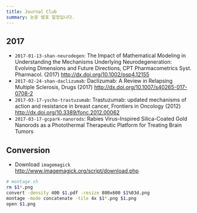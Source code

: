 ```yaml
---
title: Journal Club
summary: 논문 발표 일정입니다.
---
```


## 2017

- `2017-01-13-shan-neurodegen`: The Impact of Mathematical Modeling in Understanding the Mechanisms Underlying Neurodegeneration: Evolving Dimensions and Future Directions, CPT Pharmacometrics Syst. Pharmacol. (2017) <http://dx.doi.org/10.1002/psp4.12155>
- `2017-02-24-shan-daclizumab`: Daclizumab: A Review in Relapsing Multiple Sclerosis, Drugs (2017) <http://dx.doi.org/10.1007/s40265-017-0708-2>
- `2017-03-17-yscho-trastuzumab`: Trastuzumab: updated mechanisms of action and resistance in breast cancer, Frontiers in Oncology (2012) <http://dx.doi.org/10.3389/fonc.2012.00062>
- `2017-03-17-gcpark-nanorods`: Rabies Virus-Inspired Silica-Coated Gold Nanorods as a Photothermal Therapeutic Platform for Treating Brain Tumors


## Conversion

- Download `imagemagick` <http://www.imagemagick.org/script/download.php>

```bash
# montage.sh
rm $1*.png
convert -density 400 $1.pdf -resize 800x600 $1%03d.png
montage -mode concatenate -tile 4x $1*.png $1.png
open $1.png
```
